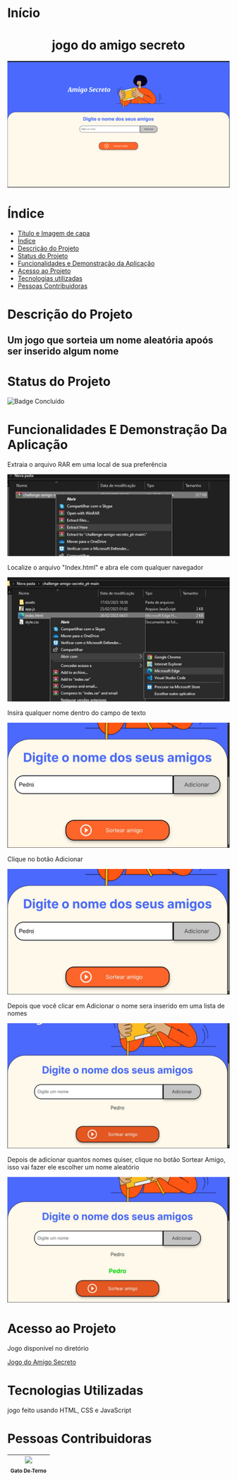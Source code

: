 # Início

<h1 align="center">jogo do amigo secreto</h1>
<img src="https://github.com/GatoDeTerno/Amigo-Secreto/blob/main/challenge-amigo-secreto_pt-main/assets/main.jpg" alt="Imagem ilustrativa">

# Índice 

* [Título e Imagem de capa](#início)
* [Índice](#índice)
* [Descrição do Projeto](#descrição-do-projeto)
* [Status do Projeto](#status-do-projeto)
* [Funcionalidades e Demonstração da Aplicação](#funcionalidades-e-demonstração-da-aplicação)
* [Acesso ao Projeto](#acesso-ao-projeto)
* [Tecnologias utilizadas](#tecnologias-utilizadas)
* [Pessoas Contribuidoras](#pessoas-contribuidoras)

# Descrição do Projeto
<h2 aling="center">Um jogo que sorteia um nome aleatória apoós ser inserido algum nome</h2>

# Status do Projeto
![Badge Concluído](http://img.shields.io/static/v1?label=STATUS&message=CONCLUÍDO&color=GREEN&style=for-the-badge)

# Funcionalidades E Demonstração Da Aplicação

<p>Extraia o arquivo RAR em uma local de sua preferência</p>
<img src="https://github.com/GatoDeTerno/Amigo-Secreto/blob/main/challenge-amigo-secreto_pt-main/assets/passo%201.jpeg" alt="como extrair">
<br>

<p>Localize o arquivo "Index.html" e abra ele com qualquer navegador</p>
<img src="https://github.com/GatoDeTerno/Amigo-Secreto/blob/main/challenge-amigo-secreto_pt-main/assets/passo%202.jpeg" alt="como abrir">
<br>

<p>Insira qualquer nome dentro do campo de texto</p>
<img src="https://github.com/GatoDeTerno/Amigo-Secreto/blob/main/challenge-amigo-secreto_pt-main/assets/instru%C3%A7%C3%A3o%201.jpg">

<p>Clique no botão Adicionar</p>
<img src="https://github.com/GatoDeTerno/Amigo-Secreto/blob/main/challenge-amigo-secreto_pt-main/assets/instru%C3%A7%C3%A3o%202.jpg">

<p>Depois que você clicar em Adicionar o nome sera inserido em uma lista de nomes</p>
<img src="https://github.com/GatoDeTerno/Amigo-Secreto/blob/main/challenge-amigo-secreto_pt-main/assets/instru%C3%A7%C3%A3o%203.jpg">

<p>Depois de adicionar quantos nomes quiser, clique no botão Sortear Amigo, isso vai fazer ele escolher um nome aleatório</p>
<img src="https://github.com/GatoDeTerno/Amigo-Secreto/blob/main/challenge-amigo-secreto_pt-main/assets/instru%C3%A7%C3%A3o%204.jpg">

# Acesso ao Projeto
<p>Jogo disponível no diretório</p>
<a href="https://github.com/GatoDeTerno/Amigo-Secreto">Jogo do Amigo Secreto</a>

# Tecnologias Utilizadas
<p>jogo feito usando HTML, CSS e JavaScript</p>

# Pessoas Contribuidoras

| [<img loading="lazy" src="https://avatars.githubusercontent.com/u/198701957?v=4" width=115><br><sub>Gato De Terno</sub>](https://github.com/GatoDeTerno) |
| :---: |
